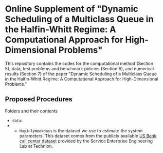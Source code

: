 # Online Supplement of "Dynamic Scheduling of a Multiclass Queue in the Halfin-Whitt Regime: A Computational Approach for High-Dimensional Problems"

This repository contains the codes for the computational method (Section 5), data, test problems and benchmark policies (Section 6), and numerical results (Section 7) of the paper "Dynamic Scheduling of a Multiclass Queue in the Halfin-Whitt Regime: A Computational Approach for High-Dimensional Problems."

## Proposed Procedures

Folders and their contents

* `data`:
* * `MayJulyWeekdays` is the dataset we use to estimate the system parameters. This dataset comes from the publicly available [US Bank call center dataset](https://see-center.iem.technion.ac.il/databases/USBank/) provided by the Service Enterprise Engineering Lab at Technion. 

